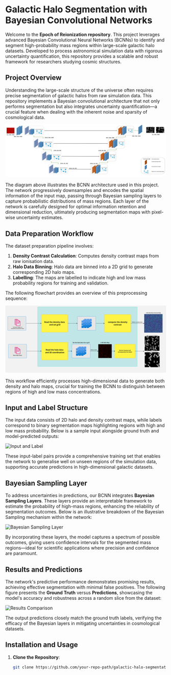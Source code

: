 # Galactic Halo Segmentation with Bayesian Convolutional Networks

Welcome to the **Epoch of Reionization repository**. This project leverages advanced Bayesian Convolutional Neural Networks (BCNNs) to identify and segment high-probability mass regions within large-scale galactic halo datasets. Developed to process astronomical simulation data with rigorous uncertainty quantification, this repository provides a scalable and robust framework for researchers studying cosmic structures.

## Project Overview

Understanding the large-scale structure of the universe often requires precise segmentation of galactic halos from raw simulation data. This repository implements a Bayesian convolutional architecture that not only performs segmentation but also integrates uncertainty quantification—a crucial feature when dealing with the inherent noise and sparsity of cosmological data.

![Network Architecture](https://raw.githubusercontent.com/NiloofarESF1996/epoch-of-reionization/refs/heads/main/Images/img_1.png)

The diagram above illustrates the BCNN architecture used in this project. The network progressively downsamples and encodes the spatial information of the input map, passing through Bayesian sampling layers to capture probabilistic distributions of mass regions. Each layer of the network is carefully designed for optimal information retention and dimensional reduction, ultimately producing segmentation maps with pixel-wise uncertainty estimates.

## Data Preparation Workflow

The dataset preparation pipeline involves:

1. **Density Contrast Calculation**: Computes density contrast maps from raw ionisation data.
2. **Halo Data Binning**: Halo data are binned into a 2D grid to generate corresponding 2D halo maps.
3. **Labelling**: The maps are labelled to indicate high and low mass probability regions for training and validation.

The following flowchart provides an overview of this preprocessing sequence:

![Data Workflow](https://raw.githubusercontent.com/NiloofarESF1996/epoch-of-reionization/refs/heads/main/Images/img.png)

This workflow efficiently processes high-dimensional data to generate both density and halo maps, crucial for training the BCNN to distinguish between regions of high and low mass concentrations.

## Input and Label Structure

The input data consists of 2D halo and density contrast maps, while labels correspond to binary segmentation maps highlighting regions with high and low mass probability. Below is a sample input alongside ground truth and model-predicted outputs:

![Input and Label](https://github.com/your-repo-path/image3.png)

These input-label pairs provide a comprehensive training set that enables the network to generalise well on unseen regions of the simulation data, supporting accurate predictions in high-dimensional galactic datasets.

## Bayesian Sampling Layer

To address uncertainties in predictions, our BCNN integrates **Bayesian Sampling Layers**. These layers provide an interpretable framework to estimate the probability of high-mass regions, enhancing the reliability of segmentation outcomes. Below is an illustrative breakdown of the Bayesian Sampling mechanism within the network:

![Bayesian Sampling Layer](https://github.com/your-repo-path/image4.png)

By incorporating these layers, the model captures a spectrum of possible outcomes, giving users confidence intervals for the segmented mass regions—ideal for scientific applications where precision and confidence are paramount.

## Results and Predictions

The network's predictive performance demonstrates promising results, achieving effective segmentation with minimal false positives. The following figure presents the **Ground Truth** versus **Predictions**, showcasing the model's accuracy and robustness across a random slice from the dataset:

![Results Comparison](https://github.com/your-repo-path/image5.png)

The output predictions closely match the ground truth labels, verifying the efficacy of the Bayesian layers in mitigating uncertainties in cosmological datasets.

## Installation and Usage

1. **Clone the Repository**:
   ```bash
   git clone https://github.com/your-repo-path/galactic-halo-segmentation.git

